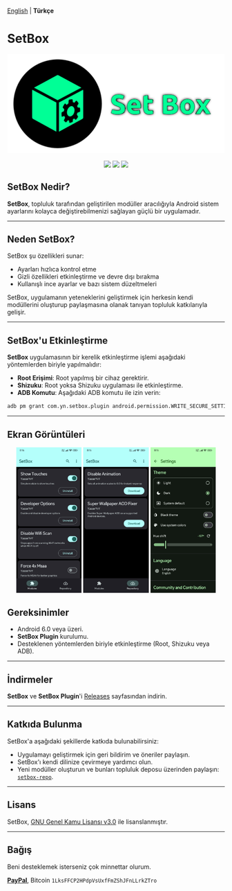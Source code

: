 [English](README.md) | **Türkçe**

# SetBox
![Logo](https://github.com/YasserNull/setbox/blob/main/docs/images/logo.png)
<p align="center">
    <img src="https://img.shields.io/github/downloads/YasserNull/setbox/total?label=%C4%B0ndirmeler"/>
    <img src="https://img.shields.io/github/v/release/YasserNull/setbox?include_prereleases&label=S%C3%BCr%C3%BCm"/>
    <img src="https://img.shields.io/badge/Lisans-GPLv3-blue.svg"/>
</p>

## SetBox Nedir?

**SetBox**, topluluk tarafından geliştirilen modüller aracılığıyla Android sistem ayarlarını kolayca değiştirebilmenizi sağlayan güçlü bir uygulamadır.

---

## Neden SetBox?

SetBox şu özellikleri sunar:

- Ayarları hızlıca kontrol etme
- Gizli özellikleri etkinleştirme ve devre dışı bırakma
- Kullanışlı ince ayarlar ve bazı sistem düzeltmeleri

SetBox, uygulamanın yeteneklerini geliştirmek için herkesin kendi modüllerini oluşturup paylaşmasına olanak tanıyan topluluk katkılarıyla gelişir.

---

## SetBox'u Etkinleştirme

**SetBox** uygulamasının bir kerelik etkinleştirme işlemi aşağıdaki yöntemlerden biriyle yapılmalıdır:

- **Root Erişimi**: Root yapılmış bir cihaz gerektirir.
- **Shizuku**: Root yoksa Shizuku uygulaması ile etkinleştirme.
- **ADB Komutu**: Aşağıdaki ADB komutu ile izin verin:

```bash
adb pm grant com.yn.setbox.plugin android.permission.WRITE_SECURE_SETTINGS
```

---

## Ekran Görüntüleri
<p align="center">
  <img src="https://github.com/YasserNull/setbox/blob/main/docs/images/Screenshot_2025-06-27-21-15-26-014_com.yn.setbox.jpg" width="30%">
  <img src="https://github.com/YasserNull/setbox/blob/main/docs/images/Screenshot_2025-06-27-21-15-35-443_com.yn.setbox.jpg" width="30%">
  <img src="https://github.com/YasserNull/setbox/blob/main/docs/images/Screenshot_2025-06-27-21-16-01-143_com.yn.setbox.jpg" width="30%">
</p>

## Gereksinimler

- Android 6.0 veya üzeri.
- **SetBox Plugin** kurulumu.
- Desteklenen yöntemlerden biriyle etkinleştirme (Root, Shizuku veya ADB).

---

## İndirmeler

**SetBox** ve **SetBox Plugin**'i [Releases](https://github.com/YasserNull/setbox/releases) sayfasından indirin.

---

## Katkıda Bulunma

SetBox'a aşağıdaki şekillerde katkıda bulunabilirsiniz:

- Uygulamayı geliştirmek için geri bildirim ve öneriler paylaşın.
- SetBox'ı kendi dilinize çevirmeye yardımcı olun.
- Yeni modüller oluşturun ve bunları topluluk deposu üzerinden paylaşın: [`setbox-repo`](https://github.com/YasserNull/setbox-repo).

---

## Lisans

SetBox, [GNU Genel Kamu Lisansı v3.0](LICENSE) ile lisanslanmıştır.

---

## Bağış

Beni desteklemek isterseniz çok minnettar olurum.

[**PayPal**](https://www.paypal.com/ncp/payment/7X44EWSM9KAVW),
Bitcoin
`1LksFFCP2HPdpVsUxfFmZShJFnLLrkZTro`

